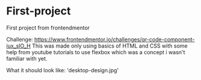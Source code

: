 # First-project
First project from frontendmentor

Challenge: https://www.frontendmentor.io/challenges/qr-code-component-iux_sIO_H
This was made only using basics of HTML and CSS with some help from youtube tutorials to use flexbox which was a concept i wasn't familiar with yet.

What it should look like: 'desktop-design.jpg'
